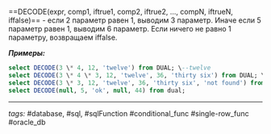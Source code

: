 ==DECODE(expr, comp1, iftrue1, comp2, iftrue2, ..., compN, iftrueN, iffalse)== - если 2 параметр равен 1, выводим 3 параметр. Иначе если 5 параметр равен 1, выводим 6 параметр. Если ничего не равно 1 параметру, возвращаем iffalse.

***Примеры:***
```sql
select DECODE(3 \* 4, 12, 'twelve') from DUAL; \--twelve  
select DECODE(3 \* 4 \* 3, 12, 'twelve', 36, 'thirty six') from DUAL; \--thirty six  
select DECODE(3 \* 3, 12, 'twelve', 36, 'thirty six', 'not found') from DUAL; \--not found  
select DECODE(null, 5, 'ok', null, 44) from dual;
```
---
*tags:* #database, #sql, #sqlFunction #conditional_func #single-row_func #oracle_db